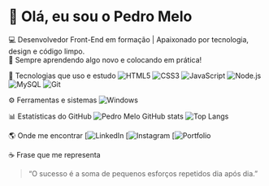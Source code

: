 # 👋 Olá, eu sou o Pedro Melo  

💻 Desenvolvedor Front-End em formação | Apaixonado por tecnologia, design e código limpo.  
🚀 Sempre aprendendo algo novo e colocando em prática!  

🧠 Tecnologias que uso e estudo
![HTML5](https://img.shields.io/badge/HTML5-%23E34F26?style=for-the-badge&logo=html5&logoColor=white)
![CSS3](https://img.shields.io/badge/CSS3-%231572B6?style=for-the-badge&logo=css3&logoColor=white)
![JavaScript](https://img.shields.io/badge/JavaScript-%23F7DF1E?style=for-the-badge&logo=javascript&logoColor=black)
![Node.js](https://img.shields.io/badge/Node.js-%23339933?style=for-the-badge&logo=node.js&logoColor=white)
![MySQL](https://img.shields.io/badge/MySQL-%2300758F?style=for-the-badge&logo=mysql&logoColor=white)
![Git](https://img.shields.io/badge/GIT-%23E44C30?style=for-the-badge&logo=git&logoColor=white)



 ⚙️ Ferramentas e sistemas
![Windows](https://img.shields.io/badge/Windows-%230078D6?style=for-the-badge&logo=windows&logoColor=white)


 📊 Estatísticas do GitHub
![Pedro Melo GitHub stats](https://github-readme-stats.vercel.app/api?username=pedromelo&show_icons=true&theme=tokyonight)
![Top Langs](https://github-readme-stats.vercel.app/api/top-langs/?username=pedromelo&layout=compact&theme=tokyonight)


 🌎 Onde me encontrar
[![LinkedIn](https://www.linkedin.com/in/jo%C3%A3o-pedro-de-melo-carvalho-2b5194264/)
[![Instagram](https://www.instagram.com/pedromeloo11/)
[![Portfolio](https://easy-war.surge.sh/)


 ☕ Frase que me representa
> “O sucesso é a soma de pequenos esforços repetidos dia após dia.”  

